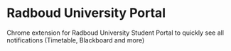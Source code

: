 # Radboud University Portal
Chrome extension for Radboud University Student Portal to quickly see all notifications (Timetable, Blackboard and more)


